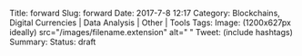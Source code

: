 Title: forward
Slug: forward
Date: 2017-7-8 12:17
Category: Blockchains, Digital Currencies | Data Analysis | Other | Tools
Tags:
Image: (1200x627px ideally) src="/images/filename.extension" alt=" "
Tweet: (include hashtags)
Summary:
Status: draft